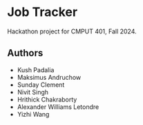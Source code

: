 # Job Tracker

Hackathon project for CMPUT 401, Fall 2024.

## Authors

- Kush Padalia
- Maksimus Andruchow
- Sunday Clement
- Nivit Singh
- Hrithick Chakraborty
- Alexander Williams Letondre
- Yizhi Wang
